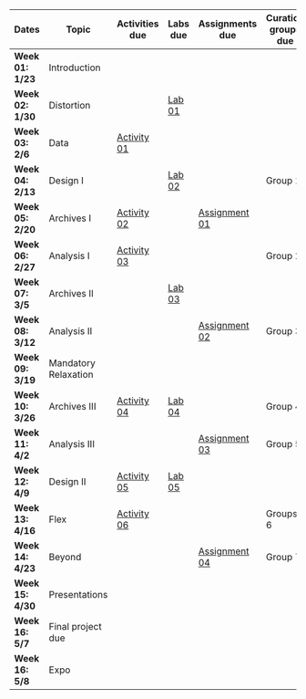 | **Dates**         | **Topic**            | **Activities due**                                                      | **Labs due**                                             | **Assignments due**                                                         | **Curation groups due** |
| ----------------- | -------------------- | ----------------------------------------------------------------------- | -------------------------------------------------------- | --------------------------------------------------------------------------- | ----------------------- |
| **Week 01: 1/23** | Introduction         |                                                                         |                                                          |                                                                             |                         |
| **Week 02: 1/30** | Distortion           |                                                                         | [Lab 01](../week/01_intro/lab/basics-india.md)           |                                                                             |                         |
| **Week 03: 2/6**  | Data                 | [Activity 01](../week/02_distortion/activity/mapping-ancient-places.md) |                                                          |                                                                             |                         |
| **Week 04: 2/13** | Design I             |                                                                         | [Lab 02](../week/03_data/lab/slave-trade.md)             |                                                                             | Group 1                 |
| **Week 05: 2/20** | Archives I           | [Activity 02](../week/04_aesthetics/activity/historic-pop-africa.md)    |                                                          | [Assignment 01](../week/04_aesthetics/assignment/witchcraft.md)             |                         |
| **Week 06: 2/27** | Analysis I           | [Activity 03](../week/05_archives-i/activity/historical-census.md)      |                                                          |                                                                             | Group 2                 |
| **Week 07: 3/5**  | Archives II          |                                                                         | [Lab 03](../week/06_analysis-i/lab/lighthouses.md)       |                                                                             |                         |
| **Week 08: 3/12** | Analysis II          |                                                                         |                                                          | [Assignment 02](../week/07_archives-ii/assignments/parking-lot-cemeteries.md) | Group 3                 |
| **Week 09: 3/19** | Mandatory Relaxation |                                                                         |                                                          |                                                                             |                         |
| **Week 10: 3/26** | Archives III         | [Activity 04](../final-projects/README.md)     | [Lab 04](../week/08_analysis-ii/lab/indoeuro.md) |                                                                             | Group 4                 |
| **Week 11: 4/2**  | Analysis III         |                                                                         |                                                          | [Assignment 03](../week/10_archives-iii/assignments/nlp-for-gis.md)         | Group 5                 |
| **Week 12: 4/9**  | Design II            | [Activity 05](../week/11_analysis-iii/activity/fp-env-scan.md)          | [Lab 05](../week/11_analysis-iii/lab/archaeology.md)     |                                                                             |                         |
| **Week 13: 4/16** | Flex                 | [Activity 06](../week/12_design-ii/activity/flowing-letters.md)         |                                                          |                                                                             | Groups 6                |
| **Week 14: 4/23** | Beyond               |                                                                         |                                                          | [Assignment 04](../week/13_flex/assignments/fp-draft.md)                    | Group 7                 |
| **Week 15: 4/30** | Presentations        |                                                                         |                                                          |                                                                             |                         |
| **Week 16: 5/7**  | Final project due    |                                                                         |                                                          |                                                                             |                         |
| **Week 16: 5/8**  | Expo                 |                                                                         |                                                          |                                                                             |                         |
